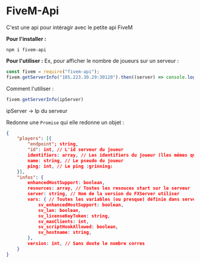 # FiveM-Api
C'est une api pour intéragir avec le petite api FiveM

**Pour l'installer :**
```
npm i fivem-api
```
**Pour l'utiliser :**
Ex, pour afficher le nombre de joueurs sur un serveur : 
```javascript
const fivem = require("fivem-api");
fivem.getServerInfo("185.223.30.29:30120").then((server) => console.log(server.players.length))
```
Comment l'utiliser : 
```javascript
fivem.getServerInfo(ipServer)
```
ipServer -> Ip du serveur

Redonne une `Promise` qui elle redonne un objet :
```json
{
	"players": [{
		"endpoint"; string,
		"id": int, // L'id serveur du joueur
		identifiers: array, // Les identifiers du joueur (lles mêmes que dans les resources FiveM)
		name: string, // Le pseudo du joueur
		ping: int, // Le ping :grinning:
	}],
	"infos": {
		enhancedHostSupport: boolean,
		resources: array, // Toutes les resouces start sur le serveur
		server: string, // Nom de la version du FXServer utiliser
		vars: { // Toutes les variables (ou presque) définie dans server.cfg
			sv_enhancedHostSupport: boolean,
			sv_lan: boolean,
			sv_licenseKeyToken: string,
			sv_maxClients: int,
			sv_scriptHookAllowed: boolean,
			sv_hostname: string,
		},
		version: int, // Sans doute le nombre corres
	}
}
```
<!--stackedit_data:
eyJoaXN0b3J5IjpbNjU2NTQ4MjUwLDI0NTkyODEwMiwxMzY2Nz
gzMTEzXX0=
-->